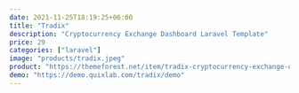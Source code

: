 ```yaml
---
date: 2021-11-25T18:19:25+06:00
title: "Tradix"
description: "Cryptocurrency Exchange Dashboard Laravel Template"
price: 29
categories: ["laravel"]
image: "products/tradix.jpeg"
product: "https://themeforest.net/item/tradix-cryptocurrency-exchange-dashboard-laravel-template/34445328"
demo: "https://demo.quixlab.com/tradix/demo"
---
```


